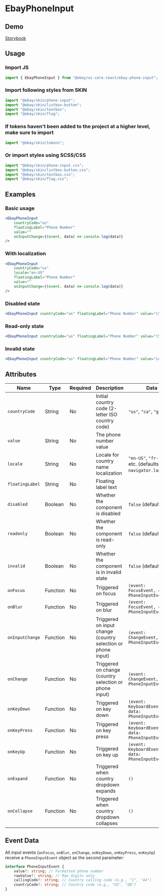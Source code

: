 # EbayPhoneInput

## Demo

[Storybook](https://opensource.ebay.com/ebayui-core-react/main/?path=/story/form-input-ebay-phone-input--default)

## Usage

### Import JS

```jsx harmony
import { EbayPhoneInput } from "@ebay/ui-core-react/ebay-phone-input";
```

### Import following styles from SKIN

```jsx harmony
import "@ebay/skin/phone-input";
import "@ebay/skin/listbox-button";
import "@ebay/skin/textbox";
import "@ebay/skin/flag";
```

### If tokens haven't been added to the project at a higher level, make sure to import

```jsx harmony
import "@ebay/skin/tokens";
```

### Or import styles using SCSS/CSS

```jsx harmony
import "@ebay/skin/phone-input.css";
import "@ebay/skin/listbox-button.css";
import "@ebay/skin/textbox.css";
import "@ebay/skin/flag.css";
```

## Examples

### Basic usage

```jsx harmony
<EbayPhoneInput
    countryCode="us"
    floatingLabel="Phone Number"
    value=""
    onInputChange={(event, data) => console.log(data)}
/>
```

### With localization

```jsx harmony
<EbayPhoneInput
    countryCode="us"
    locale="en-US"
    floatingLabel="Phone Number"
    value=""
    onInputChange={(event, data) => console.log(data)}
/>
```

### Disabled state

```jsx harmony
<EbayPhoneInput countryCode="us" floatingLabel="Phone Number" value="(555) 123-4567" disabled />
```

### Read-only state

```jsx harmony
<EbayPhoneInput countryCode="us" floatingLabel="Phone Number" value="(555) 123-4567" readonly />
```

### Invalid state

```jsx harmony
<EbayPhoneInput countryCode="us" floatingLabel="Phone Number" value="invalid" invalid />
```

## Attributes

| Name            | Type     | Required | Description                                                  | Data                                                          |
| --------------- | -------- | -------- | ------------------------------------------------------------ | ------------------------------------------------------------- |
| `countryCode`   | String   | No       | Initial country code (2-letter ISO country code)             | `"us"`, `"ca"`, `"gb"`, etc.                                  |
| `value`         | String   | No       | The phone number value                                       |                                                               |
| `locale`        | String   | No       | Locale for country name localization                         | `"en-US"`, `"fr-FR"`, etc. (defaults to `navigator.language`) |
| `floatingLabel` | String   | No       | Floating label text                                          |                                                               |
| `disabled`      | Boolean  | No       | Whether the component is disabled                            | `false` (default)                                             |
| `readonly`      | Boolean  | No       | Whether the component is read-only                           | `false` (default)                                             |
| `invalid`       | Boolean  | No       | Whether the component is in invalid state                    | `false` (default)                                             |
| `onFocus`       | Function | No       | Triggered on focus                                           | `(event: FocusEvent, data: PhoneInputEvent)`                  |
| `onBlur`        | Function | No       | Triggered on blur                                            | `(event: FocusEvent, data: PhoneInputEvent)`                  |
| `onInputChange` | Function | No       | Triggered on input change (country selection or phone input) | `(event: ChangeEvent, data: PhoneInputEvent)`                 |
| `onChange`      | Function | No       | Triggered on change (country selection or phone input)       | `(event: ChangeEvent, data: PhoneInputEvent)`                 |
| `onKeyDown`     | Function | No       | Triggered on key down                                        | `(event: KeyboardEvent, data: PhoneInputEvent)`               |
| `onKeyPress`    | Function | No       | Triggered on key press                                       | `(event: KeyboardEvent, data: PhoneInputEvent)`               |
| `onKeyUp`       | Function | No       | Triggered on key up                                          | `(event: KeyboardEvent, data: PhoneInputEvent)`               |
| `onExpand`      | Function | No       | Triggered when country dropdown expands                      | `()`                                                          |
| `onCollapse`    | Function | No       | Triggered when country dropdown collapses                    | `()`                                                          |

## Event Data

All input events (`onFocus`, `onBlur`, `onChange`, `onKeyDown`, `onKeyPress`, `onKeyUp`) receive a `PhoneInputEvent` object as the second parameter:

```typescript
interface PhoneInputEvent {
    value?: string; // Formatted phone number
    rawValue?: string; // Raw digits only
    callingCode?: string; // Country calling code (e.g., "1", "44")
    countryCode?: string; // Country code (e.g., "US", "GB")
}
```
